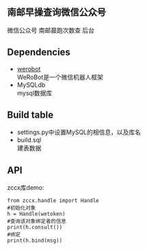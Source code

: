 南邮早操查询微信公众号
---------------------------
微信公众号 南邮晨跑次数查 后台

Dependencies
----------------------------
* [werobot](https://github.com/whtsky/WeRoBot)<br>
    WeRoBot是一个微信机器人框架
* MySQLdb <br>
    mysql数据库

Build table
-----------------------------
* settings.py中设置MySQL的相信息，以及库名
* build.sql<br>建表数据

API
-----------------------------
zccx库demo:<br>

    from zccx.handle import Handle
    #初始化对象
    h = Handle(wetoken)
    #查询该对象绑定者的信息
    print(h.consult())
    #绑定
    print(h.bind(msg))
